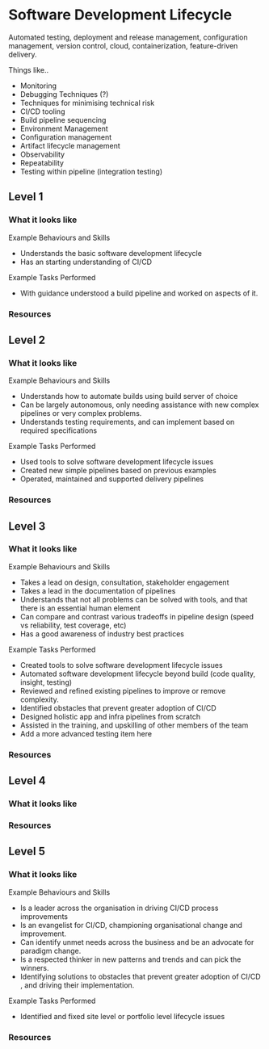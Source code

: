 # Software Development Lifecycle

Automated testing, deployment and release management, configuration management, version control, cloud, containerization, feature-driven delivery.

Things like..
- Monitoring
- Debugging Techniques (?)
- Techniques for minimising technical risk
- CI/CD tooling
- Build pipeline sequencing 
- Environment Management
- Configuration management
- Artifact lifecycle management
- Observability
- Repeatability
- Testing within pipeline (integration testing)

## Level 1

### What it looks like

Example Behaviours and Skills
- Understands the basic software development lifecycle
- Has an starting understanding of CI/CD


Example Tasks Performed
- With guidance understood a build pipeline and worked on aspects of it.

### Resources

## Level 2

### What it looks like

Example Behaviours and Skills
- Understands how to automate builds using build server of choice
- Can be largely autonomous, only needing assistance with new complex pipelines or very complex problems.
- Understands testing requirements, and can implement based on required specifications

Example Tasks Performed
- Used tools to solve software development lifecycle issues
- Created new simple pipelines based on previous examples
- Operated, maintained and supported delivery pipelines


### Resources

## Level 3

### What it looks like

Example Behaviours and Skills
- Takes a lead on design, consultation, stakeholder engagement 
- Takes a lead in the documentation of pipelines
- Understands that not all problems can be solved with tools, and that there is an essential human element
- Can compare and contrast various tradeoffs in pipeline design (speed vs reliability, test coverage, etc)
- Has a good awareness of industry best practices


Example Tasks Performed
- Created tools to solve software development lifecycle issues
- Automated software development lifecycle beyond build (code quality, insight, testing)
- Reviewed and refined existing pipelines to improve or remove complexity.
- Identified obstacles that prevent greater adoption of CI/CD
- Designed holistic app and infra pipelines from scratch
- Assisted in the training, and upskilling of other members of the team
- Add a more advanced testing item here


### Resources

## Level 4

### What it looks like

### Resources

## Level 5

### What it looks like

Example Behaviours and Skills
- Is a leader across the organisation in driving CI/CD process improvements
- Is an evangelist for CI/CD, championing organisational change and improvement.
- Can identify unmet needs across the business and be an advocate for paradigm change.
- Is a respected thinker in new patterns and trends and can pick the winners. 
- Identifying solutions to obstacles that prevent greater adoption of CI/CD , and driving their implementation.


Example Tasks Performed
- Identified and fixed site level or portfolio level lifecycle issues


### Resources